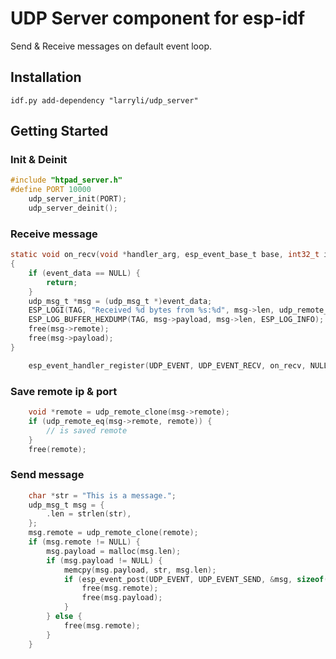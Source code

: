 # UDP Server component for esp-idf

Send & Receive messages on default event loop.

## Installation

    idf.py add-dependency "larryli/udp_server"

## Getting Started

### Init & Deinit

```c
#include "htpad_server.h"
#define PORT 10000
    udp_server_init(PORT);
    udp_server_deinit();
```

### Receive message

```c
static void on_recv(void *handler_arg, esp_event_base_t base, int32_t id, void *event_data)
{
    if (event_data == NULL) {
        return;
    }
    udp_msg_t *msg = (udp_msg_t *)event_data;
    ESP_LOGI(TAG, "Received %d bytes from %s:%d", msg->len, udp_remote_ipstr(msg->remote), udp_remote_port(msg->remote));
    ESP_LOG_BUFFER_HEXDUMP(TAG, msg->payload, msg->len, ESP_LOG_INFO);
    free(msg->remote);
    free(msg->payload);
}

    esp_event_handler_register(UDP_EVENT, UDP_EVENT_RECV, on_recv, NULL);
```

### Save remote ip & port

```c
    void *remote = udp_remote_clone(msg->remote);
    if (udp_remote_eq(msg->remote, remote)) {
        // is saved remote
    }
    free(remote);
```

### Send message

```c
    char *str = "This is a message.";
    udp_msg_t msg = {
        .len = strlen(str),
    };
    msg.remote = udp_remote_clone(remote);
    if (msg.remote != NULL) {
        msg.payload = malloc(msg.len);
        if (msg.payload != NULL) {
            memcpy(msg.payload, str, msg.len);
            if (esp_event_post(UDP_EVENT, UDP_EVENT_SEND, &msg, sizeof(udp_msg_t), 20 / portTICK_PERIOD_MS) != ESP_OK) {
                free(msg.remote);
                free(msg.payload);
            }
        } else {
            free(msg.remote);
        }
    }
```
